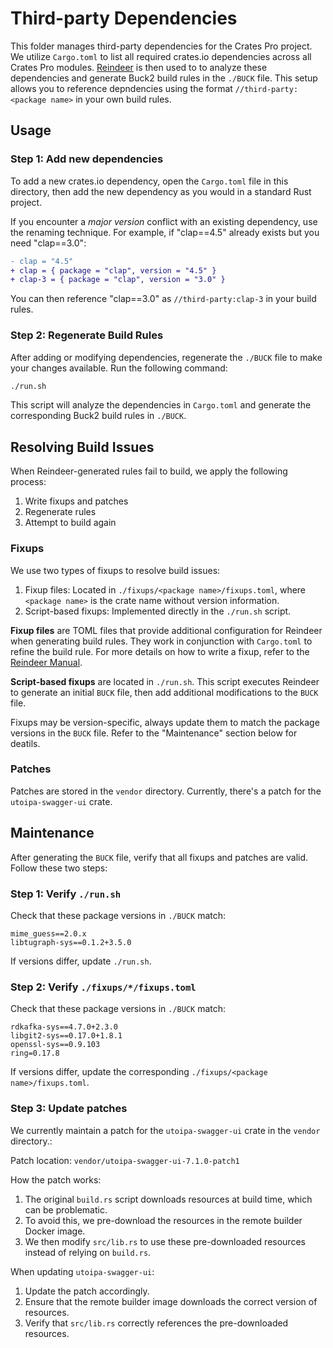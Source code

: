 # Third-party Dependencies

This folder manages third-party dependencies for the Crates Pro project. We utilize `Cargo.toml` to list all required crates.io dependencies across all Crates Pro modules. [Reindeer](https://github.com/facebookincubator/reindeer) is then used to to analyze these dependencies and generate Buck2 build rules in the `./BUCK` file. This setup allows you to reference depndencies using the format `//third-party:<package name>` in your own build rules.

## Usage

### Step 1: Add new dependencies

To add a new crates.io dependency, open the `Cargo.toml` file in this directory, then add the new dependency as you would in a standard Rust project.

If you encounter a _major version_ conflict with an existing dependency, use the renaming technique. For example, if "clap==4.5" already exists but you need "clap==3.0":

```diff
- clap = "4.5"
+ clap = { package = "clap", version = "4.5" }
+ clap-3 = { package = "clap", version = "3.0" }
```

You can then reference "clap==3.0" as `//third-party:clap-3` in your build rules.

### Step 2: Regenerate Build Rules

After adding or modifying dependencies, regenerate the `./BUCK` file to make your changes available. Run the following command:

```bash
./run.sh
```

This script will analyze the dependencies in `Cargo.toml` and generate the corresponding Buck2 build rules in `./BUCK`.

## Resolving Build Issues

When Reindeer-generated rules fail to build, we apply the following process:

1. Write fixups and patches
2. Regenerate rules
3. Attempt to build again

### Fixups

We use two types of fixups to resolve build issues:

1. Fixup files: Located in `./fixups/<package name>/fixups.toml`, where `<package name>` is the crate name without version information.
2. Script-based fixups: Implemented directly in the `./run.sh` script.

**Fixup files** are TOML files that provide additional configuration for Reindeer when generating build rules. They work in conjunction with `Cargo.toml` to refine the build rule. For more details on how to write a fixup, refer to the [Reindeer Manual](https://github.com/facebookincubator/reindeer/blob/main/docs/MANUAL.md).

**Script-based fixups** are located in `./run.sh`. This script executes Reindeer to generate an initial `BUCK` file, then add additional modifications to the `BUCK` file.

Fixups may be version-specific, always update them to match the package versions in the `BUCK` file. Refer to the "Maintenance" section below for deatils.

### Patches

Patches are stored in the `vendor` directory. Currently, there's a patch for the `utoipa-swagger-ui` crate.

## Maintenance

After generating the `BUCK` file, verify that all fixups and patches are valid. Follow these two steps:

### Step 1: Verify `./run.sh`

Check that these package versions in `./BUCK` match:

```
mime_guess==2.0.x
libtugraph-sys==0.1.2+3.5.0
```

If versions differ, update `./run.sh`.

### Step 2: Verify `./fixups/*/fixups.toml`

Check that these package versions in `./BUCK` match:

```
rdkafka-sys==4.7.0+2.3.0
libgit2-sys==0.17.0+1.8.1
openssl-sys==0.9.103
ring=0.17.8
```

If versions differ, update the corresponding `./fixups/<package name>/fixups.toml`.

### Step 3: Update patches

We currently maintain a patch for the `utoipa-swagger-ui` crate in the `vendor` directory.:

Patch location: `vendor/utoipa-swagger-ui-7.1.0-patch1`

How the patch works:

1. The original `build.rs` script downloads resources at build time, which can be problematic.
2. To avoid this, we pre-download the resources in the remote builder Docker image.
3. We then modify `src/lib.rs` to use these pre-downloaded resources instead of relying on `build.rs`.

When updating `utoipa-swagger-ui`:

1. Update the patch accordingly.
2. Ensure that the remote builder image downloads the correct version of resources.
3. Verify that `src/lib.rs` correctly references the pre-downloaded resources.
